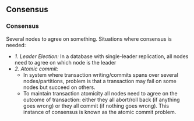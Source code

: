 **Consensus**
- 


### Consensus
Several nodes to agree on something. Situations where consensus is needed:
- _1. Leader Election:_ In a database with single-leader replication, all nodes need to agree on which node is the leader
- _2. Atomic commit:_ 
  - In system where transaction writing/commits spans over several nodes/partitions, problem is that a transaction may fail on some nodes but succeed on others.
  - To maintain transaction atomicity all nodes need to agree on the outcome of transaction: either they all abort/roll back (if anything goes wrong) or they all commit (if nothing goes wrong). This instance of consensus is known as the atomic commit problem.
